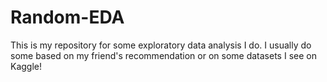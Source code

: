 # Random-EDA
This is my repository for some exploratory data analysis I do. I usually do some based on my friend's recommendation or on some datasets I see on Kaggle!
